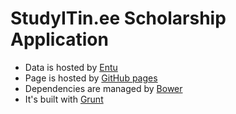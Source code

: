# StudyITin.ee Scholarship Application

- Data is hosted by [Entu](http://www.entu.ee)
- Page is hosted by [GitHub pages](https://pages.github.com)
- Dependencies are managed by [Bower](http://bower.io)
- It's built with [Grunt](http://gruntjs.com)
